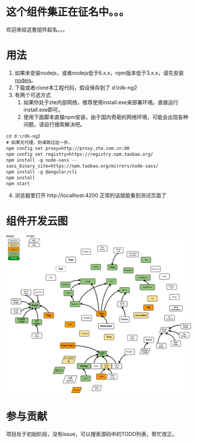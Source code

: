 

# 这个组件集正在征名中。。。
欢迎来给这套组件起名。。。


# 用法
1. 如果未安装nodejs，或者nodejs低于6.x.x，npm版本低于3.x.x，请先安装[nodejs](nodejs.cn)。
2. 下载或者clone本工程代码，假设保存到了 d:\rdk-ng2
3. 有两个可选方式
    1. 如果你处于zte内部网络，推荐使用install.exe来部署环境。直接运行install.exe即可。
    2. 使用下面脚本直接npm安装，由于国内奇葩的网络环境，可能会出现各种问题，请自行搜索解决吧。
```
cd d:\rdk-ng2
# 如果无代理，则请跳过这一步。
npm config set proxy=http://proxy.zte.com.cn:80
npm config set registry=https://registry.npm.taobao.org/
npm install -g node-sass --sass_binary_site=https://npm.taobao.org/mirrors/node-sass/
npm install -g @angular/cli
npm install
npm start
```

4. 浏览器里打开 http://localhost:4200 正常的话就能看到测试页面了

# 组件开发云图
![](comp-map.png)

# 参与贡献
项目处于初始阶段，没有issue，可以搜索源码中的TODO列表，帮忙改正。

